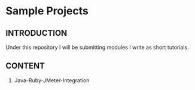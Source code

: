 # Sample Projects
INTRODUCTION
------------------------------------
Under this repository I will be submitting modules I write as short tutorials.
 

CONTENT
------------------------------------
1. Java-Ruby-JMeter-Integration